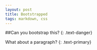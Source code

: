 ```yaml
---
layout: post
title: Bootstrapped
tags: markdown, css
---
```


##Can you bootstrap this? {: .text-danger}

What about a paragraph? {: .text-primary}
